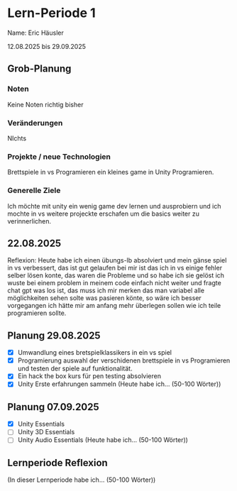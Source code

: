 # Lern-Periode 1
Name: Eric Häusler

12.08.2025 bis 29.09.2025

## Grob-Planung
### Noten
Keine Noten richtig bisher

### Veränderungen
NIchts

### Projekte / neue Technologien
Brettspiele in vs Programieren ein kleines game in Unity Programieren.
### Generelle Ziele
Ich möchte mit unity ein wenig game dev lernen und ausprobiern und ich mochte in vs weitere projeckte erschafen um die basics weiter zu verinnerlichen.
## 22.08.2025
Reflexion: Heute habe ich einen übungs-lb absolviert und mein gänse spiel in vs verbessert, das ist gut gelaufen bei mir ist das ich in vs einige fehler selber lösen konte, das waren die Probleme und so habe ich sie gelöst ich wuste bei einem problem in meinem code einfach nicht weiter und fragte chat gpt was los ist, das muss ich mir merken das man variabel alle möglichkeiten sehen solte was pasieren könte, so wäre ich besser vorgegangen ich hätte mir am anfang mehr überlegen sollen wie ich teile programieren sollte.

## Planung 29.08.2025

- [x] Umwandlung eines bretspielklassikers in ein vs spiel
- [x] Programierung auswahl der verschidenen brettspiele in vs Programieren und testen der spiele auf funktionalität.
- [x] Ein hack the box kurs für pen testing absolvieren
- [x] Unity Erste erfahrungen sammeln
(Heute habe ich... (50-100 Wörter))
## Planung 07.09.2025

- [x] Unity Essentials
- [ ] Unity 3D Essentials
- [ ] Unity Audio Essentials
(Heute habe ich... (50-100 Wörter))

## Lernperiode Reflexion
(In dieser Lernperiode habe ich... (50-100 Wörter))


